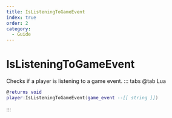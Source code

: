 ```yaml
---
title: IsListeningToGameEvent
index: true
order: 2
category:
  - Guide
---
```


# IsListeningToGameEvent
Checks if a player is listening to a game event.
::: tabs
@tab Lua
```lua
@returns void
player:IsListeningToGameEvent(game_event --[[ string ]])
```

:::
